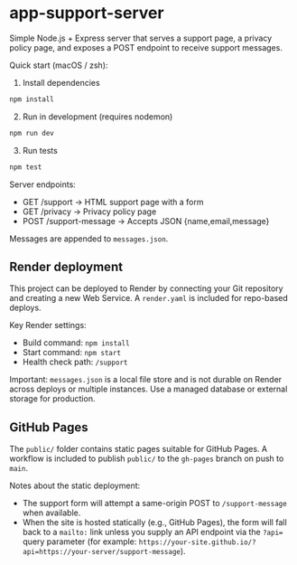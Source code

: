 # app-support-server

Simple Node.js + Express server that serves a support page, a privacy policy page, and exposes a POST endpoint to receive support messages.

Quick start (macOS / zsh):

1. Install dependencies

```bash
npm install
```

2. Run in development (requires nodemon)

```bash
npm run dev
```

3. Run tests

```bash
npm test
```

Server endpoints:
- GET /support  -> HTML support page with a form
- GET /privacy  -> Privacy policy page
- POST /support-message -> Accepts JSON {name,email,message}

Messages are appended to `messages.json`.

Render deployment
-----------------
This project can be deployed to Render by connecting your Git repository and creating a new Web Service. A `render.yaml` is included for repo-based deploys.

Key Render settings:
- Build command: `npm install`
- Start command: `npm start`
- Health check path: `/support`

Important: `messages.json` is a local file store and is not durable on Render across deploys or multiple instances. Use a managed database or external storage for production.

GitHub Pages
------------
The `public/` folder contains static pages suitable for GitHub Pages. A workflow is included to publish `public/` to the `gh-pages` branch on push to `main`.

Notes about the static deployment:
- The support form will attempt a same-origin POST to `/support-message` when available.
- When the site is hosted statically (e.g., GitHub Pages), the form will fall back to a `mailto:` link unless you supply an API endpoint via the `?api=` query parameter (for example: `https://your-site.github.io/?api=https://your-server/support-message`).

